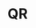 ---
layout: tag-list
type: tag
title: QR
slug: QR
category: Tag
sidebar: false
description: >
    Este exploit aprovecha la vulnerabilidad crítica (MS-17-010) presente en sistemas Microsoft. 
    
---